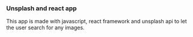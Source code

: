 ### Unsplash and react app
This app is made with javascript, react framework and unsplash api to let the user search for any images.
